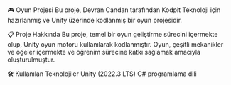 🎮 Oyun Projesi
Bu proje, Devran Candan tarafından Kodpit Teknoloji için hazırlanmış ve Unity üzerinde kodlanmış bir oyun projesidir.

📋 Proje Hakkında
Bu proje, temel bir oyun geliştirme sürecini içermekte olup, Unity oyun motoru kullanılarak kodlanmıştır. Oyun, çeşitli mekanikler ve öğeler içermekte ve öğrenim sürecine katkı sağlamak amacıyla oluşturulmuştur.

🛠️ Kullanılan Teknolojiler
Unity (2022.3 LTS)
C# programlama dili


